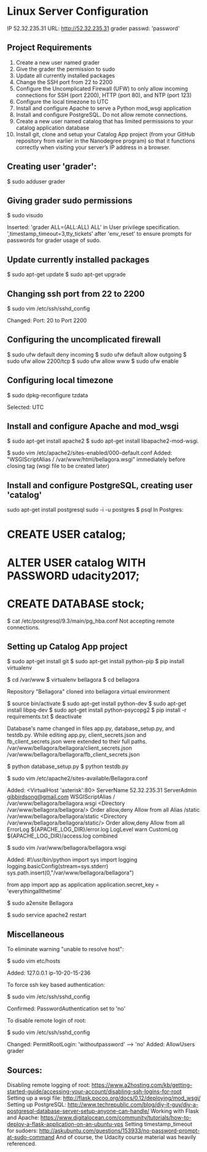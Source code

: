 # Linux Server Configuration

IP 52.32.235.31
URL: http://52.32.235.31
grader passwd: 'password'

## Project Requirements

1. Create a new user named grader
2. Give the grader the permission to sudo
3. Update all currently installed packages
4. Change the SSH port from 22 to 2200
5. Configure the Uncomplicated Firewall (UFW) to only allow incoming connections
   for SSH (port 2200), HTTP (port 80), and NTP (port 123)
6. Configure the local timezone to UTC
7. Install and configure Apache to serve a Python mod_wsgi application
8. Install and configure PostgreSQL. Do not allow remote connections.
9. Create a new user named catalog that has limited permissions to your catalog
    application database
10. Install git, clone and setup your Catalog App project (from your GitHub
    repository from earlier in the Nanodegree program) so that it functions
    correctly when visiting your server’s IP address in a browser.

## Creating user 'grader':

$ sudo adduser grader

## Giving grader sudo permissions

$ sudo visudo

Inserted:
  'grader ALL=(ALL:ALL) ALL' in User privilege specification.
  ',timestamp_timeout=3,tty_tickets' after 'env_reset' to ensure prompts
  for passwords for grader usage of sudo.

## Update currently installed packages

$ sudo apt-get update
$ sudo apt-get upgrade

## Changing ssh port from 22 to 2200

$ sudo vim /etc/ssh/sshd_config

  Changed:
  Port: 20 to Port 2200

## Configuring the uncomplicated firewall

$ sudo ufw default deny incoming
$ sudo ufw default allow outgoing
$ sudo ufw allow 2200/tcp
$ sudo ufw allow www
$ sudo ufw enable

## Configuring local timezone

$ sudo dpkg-reconfigure tzdata

Selected:
  UTC

## Install and configure Apache and mod_wsgi

$ sudo apt-get install apache2
$ sudo apt-get install libapache2-mod-wsgi.

$ sudo vim /etc/apache2/sites-enabled/000-default.conf
  Added:
  "WSGIScriptAlias / /var/www/html/bellagora.wsgi"
  immediately before closing tag (wsgi file to be created later)

## Install and configure PostgreSQL, creating user 'catalog'

sudo apt-get install postgresql
sudo -i -u postgres
$ psql
  In Postgres:
  # CREATE USER catalog;
  # ALTER USER catalog WITH PASSWORD udacity2017;
  # CREATE DATABASE stock;

$ cat /etc/postgresql/9.3/main/pg_hba.conf
  Not accepting remote connections.

## Setting up Catalog App project

$ sudo apt-get install git
$ sudo apt-get install python-pip
$ pip install virtualenv

$ cd /var/www
$ virtualenv bellagora
$ cd bellagora

Repository "Bellagora" cloned into bellagora virtual environment

$ source bin/activate
$ sudo apt-get install python-dev
$ sudo apt-get install libpq-dev
$ sudo apt-get install python-psycopg2
$ pip install -r requirements.txt
$ deactivate

Database's name changed in files app.py, database_setup.py, and testdb.py.
While editing app.py, client_secrets.json and fb_client_secrets.json were
extended to their full paths.
  /var/www/bellagora/bellagora/client_secrets.json
  /var/www/bellagora/bellagora/fb_client_secrets.json

$ python database_setup.py
$ python testdb.py

$ sudo vim /etc/apache2/sites-available/Bellagora.conf

Added:
  <VirtualHost 'asterisk':80>
    ServerName 52.32.235.31
    ServerAdmin gibbirdsong@gmail.com
    WSGIScriptAlias / /var/www/bellagora/bellagora.wsgi
    <Directory /var/www/bellagora/bellagora/>
      Order allow,deny
      Allow from all
    </Directory>
    Alias /static /var/www/bellagora/bellagora/static
    <Directory /var/www/bellagora/bellagora/static/>
      Order allow,deny
      Allow from all
    </Directory>
    ErrorLog ${APACHE_LOG_DIR}/error.log
    LogLevel warn
    CustomLog ${APACHE_LOG_DIR}/access.log combined
  </VirtualHost>

$ sudo vim /var/www/bellagora/bellagora.wsgi

Added:
  #!/usr/bin/python
  import sys
  import logging
  logging.basicConfig(stream=sys.stderr)
  sys.path.insert(0,"/var/www/bellagora/bellagora")

  from app import app as application
  application.secret_key = 'everythingallthetime'

$ sudo a2ensite Bellagora

$ sudo service apache2 restart

## Miscellaneous

To eliminate warning "unable to resolve host":

$ sudo vim etc/hosts

Added:
  127.0.0.1 ip-10-20-15-236

To force ssh key based authentication:

$ sudo vim /etc/ssh/sshd_config

Confirmed:
  PasswordAuthentication set to 'no'

To disable remote login of root:

$ sudo vim /etc/ssh/sshd_config

Changed:
  PermitRootLogin: 'withoutpassword' --> 'no'
Added:
  AllowUsers grader

## Sources:

Disabling remote logging of root:
https://www.a2hosting.com/kb/getting-started-guide/accessing-your-account/disabling-ssh-logins-for-root
Setting up a wsgi file:
http://flask.pocoo.org/docs/0.12/deploying/mod_wsgi/
Setting up PostgreSQL:
http://www.techrepublic.com/blog/diy-it-guy/diy-a-postgresql-database-server-setup-anyone-can-handle/
Working with Flask and Apache:
https://www.digitalocean.com/community/tutorials/how-to-deploy-a-flask-application-on-an-ubuntu-vps
Setting timestamp_timeout for sudoers:
http://askubuntu.com/questions/153933/no-password-prompt-at-sudo-command
And of course, the Udacity course material was heavily referenced.
